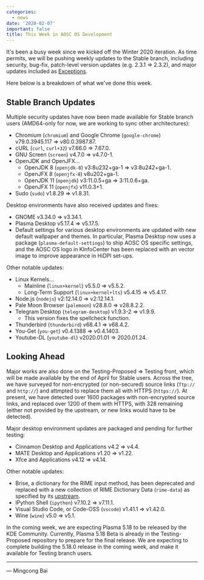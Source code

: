 ```yaml
---
categories:
  - news
date: '2020-02-07'
important: false
title: This Week in AOSC OS Development
---
```



It's been a busy week since we kicked off the Winter 2020 iteration.
As time permits, we will be pushing weekly updates to the Stable branch,
including security, bug-fix, patch-level version updates (e.g. 2.3.1 => 2.3.2),
and major updates included as
[Exceptions](https://wiki.aosc.io/developer/packaging/cycle-exceptions).

Here below is a breakdown of what we've done this week.

Stable Branch Updates
---------------------

Multiple security updates have now been made available for Stable branch users
(AMD64-only for now, we are working to sync other architectures):

- Chromium (`chromium`) and Google Chrome (`google-chrome`)
  v79.0.3945.117 => v80.0.3987.87.
- cURL (`curl`, `curl+32`) v7.66.0 => 7.67.0.
- GNU Screen (`screen`) v4.7.0 => v4.7.0-1.
- OpenJDK and OpenJFX...
    - OpenJDK 8 (`openjdk-8`) v3:8u232+ga-1 => v3:8u242+ga-1.
    - OpenJFX 8 (`openjfx-8`) v8u202+ga-1.
    - OpenJDK 11 (`openjdk`) v3:11.0.5+ga => 3:11.0.6+ga.
    - OpenJFX 11 (`openjfx`) v11.0.3+1.
- Sudo (`sudo`) v1.8.29 => v1.8.31.

Desktop environments have also received updates and fixes:

- GNOME v3.34.0 => v3.34.1.
- Plasma Desktop v5.17.4 => v5.17.5.
- Default settings for various desktop environments are updated with new
  default wallpaper and themes. In particular, Plasma Desktop now uses a
  package (`plasma-default-settings`) to ship AOSC OS specific settings,
  and the AOSC OS logo in KInfoCenter has been replaced with an vector
  image to improve appearance in HiDPI set-ups.

Other notable updates:

- Linux Kernels...
    - Mainline (`linux+kernel`) v5.5.0 => v5.5.2.
    - Long-Term Support (`linux+kernel+lts`) v5.4.15 => v5.4.17.
- Node.js (`nodejs`) v2:12.14.0 => v2:12.14.1.
- Pale Moon Browser (`palemoon`) v28.8.0 => v28.8.2.2.
- Telegram Desktop (`telegram-desktop`) v1.9.3-2 => v1.9.9.
    - This version fixes the spellcheck function.
- Thunderbird (`thunderbird`) v68.4.1 => v68.4.2.
- You-Get (`you-get`) v0.4.1388 => v0.4.1403.
- Youtube-DL (`youtube-dl`) v2020.01.01 => 2020.01.24.

Looking Ahead
-------------

Major works are also done on the Testing-Proposed => Testing front, which will
be made available by the end of April for Stable users. Across the tree, we
have surveyed for non-encrypted (or non-secured) source links (`ftp://` and
`http://`) and attmpted to replace them all with HTTPS (`https://`).
At present, we have detected over 1600 packages with non-encrypted source
links, and replaced over 1200 of them with HTTPS, with 328 remaining (either
not provided by the upstream, or new links would have to be detected).

Major desktop environment updates are packaged and pending for further testing:

- Cinnamon Desktop and Applications v4.2 => v4.4.
- MATE Desktop and Applications v1.20 => v1.22.
- Xfce and Applications v4.12 => v4.14.

Other notable updates:

- Brise, a dictionary for the RIME input method, has been deprecated and
  replaced with a new collection of RIME Dictionary Data (`rime-data`) as
  specified by its [upstream](https://github.com/rime/plum).
- IPython Shell (`ipython`) v7.10.2 => v7.11.1.
- Visual Studio Code, or Code-OSS (`vscode`) v1.41.1 => v1.42.0.
- Wine (`wine`) v5.0 => v5.1.

In the coming week, we are expecting Plasma 5.18 to be released by the KDE
Community. Currently, Plasma 5.18 Beta is already in the Testing-Proposed
repository to prepare for the final release. We are expecting to complete
building the 5.18.0 release in the coming week, and make it available for
Testing branch users.

---

— Mingcong Bai